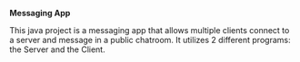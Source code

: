 **Messaging App**

This java project is a messaging app that allows multiple clients connect to a server and message in a public chatroom.
It utilizes 2 different programs: the Server and the Client.
